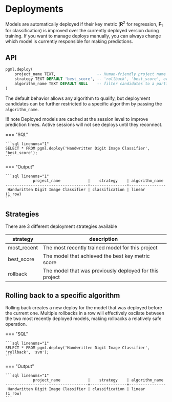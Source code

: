 # Deployments

Models are automatically deployed if their key metric (__R__<sup>2</sup> for regression, __F__<sub>1</sub> for classification) is improved over the currently deployed version during training. If you want to manage deploys manually, you can always change which model is currently responsible for making predictions.

## API

```sql linenums="1" title="pgml.deploy"
pgml.deploy(
	project_name TEXT,                  -- Human-friendly project name
	strategy TEXT DEFAULT 'best_score', -- 'rollback', 'best_score', or 'most_recent'
	algorithm_name TEXT DEFAULT NULL    -- filter candidates to a particular algorithm, NULL = all qualify
)
```

The default behavior allows any algorithm to qualify, but deployment candidates can be further restricted to a specific algorithm by passing the `algorithm_name`.

!!! note 
    Deployed models are cached at the session level to improve prediction times. Active sessions will not see deploys until they reconnect. 

=== "SQL"

	```sql linenums="1"
	SELECT * FROM pgml.deploy('Handwritten Digit Image Classifier', 'best_score');
	```

=== "Output"

	```sql linenums="1"
                project_name            |    strategy    | algorithm_name
	------------------------------------+----------------+----------------
	 Handwritten Digit Image Classifier | classification | linear
	(1 row)
	```

## Strategies
There are 3 different deployment strategies available

strategy | description
--- | ---
most_recent | The most recently trained model for this project
best_score | The model that achieved the best key metric score
rollback | The model that was previously deployed for this project



## Rolling back to a specific algorithm

Rolling back creates a new deploy for the model that was deployed before the current one. Multiple rollbacks in a row will effectively oscilate between the two most recently deployed models, making rollbacks a relatively safe operation. 

=== "SQL"

	```sql linenums="1"
	SELECT * FROM pgml.deploy('Handwritten Digit Image Classifier', 'rollback', 'svm');
	```

=== "Output"

	```sql linenums="1"
                project_name            |    strategy    | algorithm_name
	------------------------------------+----------------+----------------
	 Handwritten Digit Image Classifier | classification | linear
	(1 row)
	```
